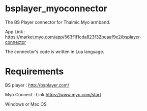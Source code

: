 # bsplayer_myoconnector

The BS Player connector for Thalmic Myo armband.

App Link : https://market.myo.com/app/563f1f1cda823f32beaaf9e2/bsplayer-connector

The connector's code is written in Lua language.

# Requirements

BS player : http://bsplayer.com/

Myo Connect : Link https://www.myo.com/start

Windows or Mac OS
